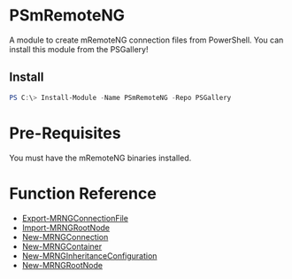 # PSmRemoteNG
A module to create mRemoteNG connection files from PowerShell. You can install this module from the PSGallery!

## Install

```powershell
PS C:\> Install-Module -Name PSmRemoteNG -Repo PSGallery
```

# Pre-Requisites

You must have the mRemoteNG binaries installed.

# Function Reference

* [Export-MRNGConnectionFile](docs\Export-MRNGConnectionFile.md)
* [Import-MRNGRootNode](docs\Import-MRNGRootNode.md)
* [New-MRNGConnection](docs\New-MRNGConnection.md)
* [New-MRNGContainer](docs\New-MRNGContainer.md)
* [New-MRNGInheritanceConfiguration](docs\New-MRNGInheritanceConfiguration.md)
* [New-MRNGRootNode](docs\New-MRNGRootNode.md)